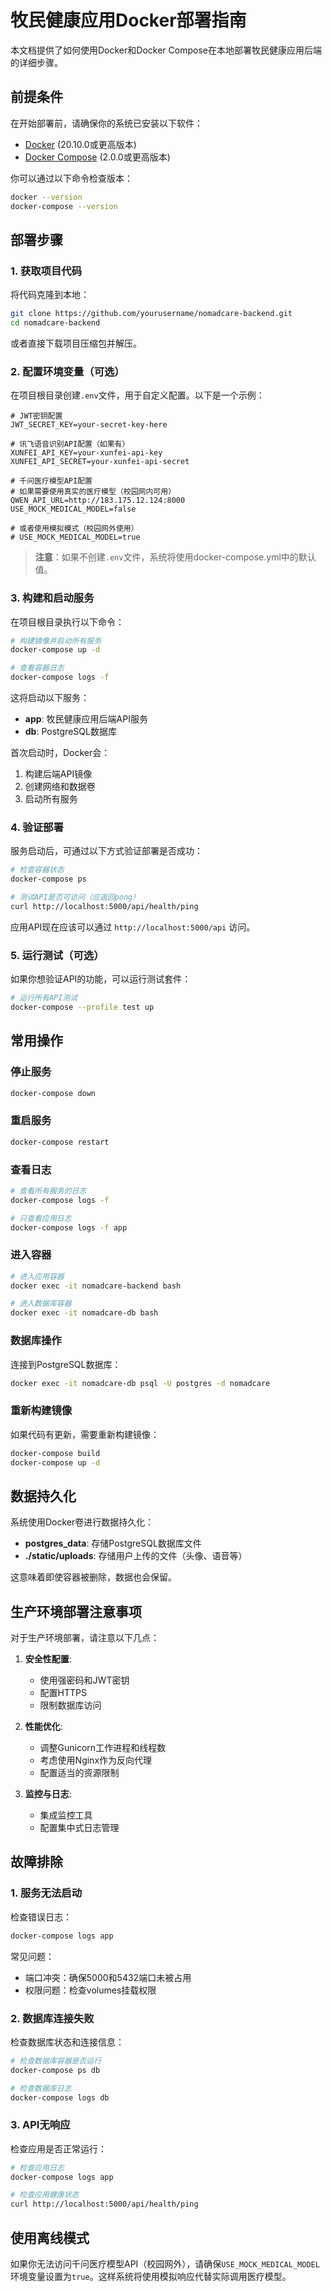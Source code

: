 # 牧民健康应用Docker部署指南

本文档提供了如何使用Docker和Docker Compose在本地部署牧民健康应用后端的详细步骤。

## 前提条件

在开始部署前，请确保你的系统已安装以下软件：

- [Docker](https://docs.docker.com/get-docker/) (20.10.0或更高版本)
- [Docker Compose](https://docs.docker.com/compose/install/) (2.0.0或更高版本)

你可以通过以下命令检查版本：

```bash
docker --version
docker-compose --version
```

## 部署步骤

### 1. 获取项目代码

将代码克隆到本地：

```bash
git clone https://github.com/yourusername/nomadcare-backend.git
cd nomadcare-backend
```

或者直接下载项目压缩包并解压。

### 2. 配置环境变量（可选）

在项目根目录创建`.env`文件，用于自定义配置。以下是一个示例：

```
# JWT密钥配置
JWT_SECRET_KEY=your-secret-key-here

# 讯飞语音识别API配置（如果有）
XUNFEI_API_KEY=your-xunfei-api-key
XUNFEI_API_SECRET=your-xunfei-api-secret

# 千问医疗模型API配置
# 如果需要使用真实的医疗模型（校园网内可用）
QWEN_API_URL=http://183.175.12.124:8000
USE_MOCK_MEDICAL_MODEL=false

# 或者使用模拟模式（校园网外使用）
# USE_MOCK_MEDICAL_MODEL=true
```

> **注意**：如果不创建`.env`文件，系统将使用docker-compose.yml中的默认值。

### 3. 构建和启动服务

在项目根目录执行以下命令：

```bash
# 构建镜像并启动所有服务
docker-compose up -d

# 查看容器日志
docker-compose logs -f
```

这将启动以下服务：
- **app**: 牧民健康应用后端API服务
- **db**: PostgreSQL数据库

首次启动时，Docker会：
1. 构建后端API镜像
2. 创建网络和数据卷
3. 启动所有服务

### 4. 验证部署

服务启动后，可通过以下方式验证部署是否成功：

```bash
# 检查容器状态
docker-compose ps

# 测试API是否可访问（应返回pong）
curl http://localhost:5000/api/health/ping
```

应用API现在应该可以通过 `http://localhost:5000/api` 访问。

### 5. 运行测试（可选）

如果你想验证API的功能，可以运行测试套件：

```bash
# 运行所有API测试
docker-compose --profile test up
```

## 常用操作

### 停止服务

```bash
docker-compose down
```

### 重启服务

```bash
docker-compose restart
```

### 查看日志

```bash
# 查看所有服务的日志
docker-compose logs -f

# 只查看应用日志
docker-compose logs -f app
```

### 进入容器

```bash
# 进入应用容器
docker exec -it nomadcare-backend bash

# 进入数据库容器
docker exec -it nomadcare-db bash
```

### 数据库操作

连接到PostgreSQL数据库：

```bash
docker exec -it nomadcare-db psql -U postgres -d nomadcare
```

### 重新构建镜像

如果代码有更新，需要重新构建镜像：

```bash
docker-compose build
docker-compose up -d
```

## 数据持久化

系统使用Docker卷进行数据持久化：

- **postgres_data**: 存储PostgreSQL数据库文件
- **./static/uploads**: 存储用户上传的文件（头像、语音等）

这意味着即使容器被删除，数据也会保留。

## 生产环境部署注意事项

对于生产环境部署，请注意以下几点：

1. **安全性配置**:
   - 使用强密码和JWT密钥
   - 配置HTTPS
   - 限制数据库访问

2. **性能优化**:
   - 调整Gunicorn工作进程和线程数
   - 考虑使用Nginx作为反向代理
   - 配置适当的资源限制

3. **监控与日志**:
   - 集成监控工具
   - 配置集中式日志管理

## 故障排除

### 1. 服务无法启动

检查错误日志：

```bash
docker-compose logs app
```

常见问题：
- 端口冲突：确保5000和5432端口未被占用
- 权限问题：检查volumes挂载权限

### 2. 数据库连接失败

检查数据库状态和连接信息：

```bash
# 检查数据库容器是否运行
docker-compose ps db

# 检查数据库日志
docker-compose logs db
```

### 3. API无响应

检查应用是否正常运行：

```bash
# 检查应用日志
docker-compose logs app

# 检查应用健康状态
curl http://localhost:5000/api/health/ping
```

## 使用离线模式

如果你无法访问千问医疗模型API（校园网外），请确保`USE_MOCK_MEDICAL_MODEL`环境变量设置为`true`。这样系统将使用模拟响应代替实际调用医疗模型。 